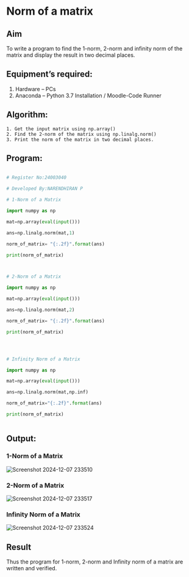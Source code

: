 # Norm of a matrix
## Aim
To write a program to find the 1-norm, 2-norm and infinity norm of the matrix and display the result in two decimal places.
## Equipment’s required:
1.	Hardware – PCs
2.	Anaconda – Python 3.7 Installation / Moodle-Code Runner
## Algorithm:
	1. Get the input matrix using np.array()   
    2. Find the 2-norm of the matrix using np.linalg.norm()
	3. Print the norm of the matrix in two decimal places.
## Program:
```Python

# Register No:24003040

# Developed By:NARENDHIRAN P

# 1-Norm of a Matrix

import numpy as np

mat=np.array(eval(input()))

ans=np.linalg.norm(mat,1)

norm_of_matrix= "{:.2f}".format(ans)

print(norm_of_matrix)



# 2-Norm of a Matrix

import numpy as np

mat=np.array(eval(input()))

ans=np.linalg.norm(mat,2)

norm_of_matrix= "{:.2f}".format(ans)

print(norm_of_matrix)




# Infinity Norm of a Matrix

import numpy as np

mat=np.array(eval(input()))

ans=np.linalg.norm(mat,np.inf)

norm_of_matrix="{:.2f}".format(ans)

print(norm_of_matrix)



```
## Output:
### 1-Norm of a Matrix
![Screenshot 2024-12-07 233510](https://github.com/user-attachments/assets/6c4c1de4-9cce-42b7-9472-dbb15aea6c5a)


### 2-Norm of a Matrix
![Screenshot 2024-12-07 233517](https://github.com/user-attachments/assets/88d551f8-dcbc-497e-bfef-d709fd31ea3e)


### Infinity Norm of a Matrix
![Screenshot 2024-12-07 233524](https://github.com/user-attachments/assets/70f6e739-e19f-40b0-b831-95804d7d02d1)


## Result
Thus the program for 1-norm, 2-norm and Infinity norm of a matrix are written and verified.
